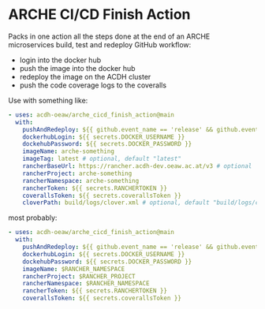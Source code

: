 # ARCHE CI/CD Finish Action

Packs in one action all the steps done at the end of an ARCHE microservices build, test and redeploy GitHub workflow:

* login into the docker hub
* push the image into the docker hub
* redeploy the image on the ACDH cluster
* push the code coverage logs to the coveralls

Use with something like:

```yaml
- uses: acdh-oeaw/arche_cicd_finish_action@main
  with:
    pushAndRedeploy: ${{ github.event_name == 'release' && github.event.action == 'published' || inputs.deploy }}
    dockerhubLogin: ${{ secrets.DOCKER_USERNAME }}
    dockehubPassword: ${{ secrets.DOCKER_PASSWORD }}
    imageName: arche-something
    imageTag: latest # optional, default "latest"
    rancherBaseUrl: https://rancher.acdh-dev.oeaw.ac.at/v3 # optional
    rancherProject: arche-something
    rancherNamespace: arche-something
    rancherToken: ${{ secrets.RANCHERTOKEN }}
    coverallsToken: ${{ secrets.coverallsToken }}
    cloverPath: build/logs/clover.xml # optional, default "build/logs/clover.xml"
```

most probably:

```yaml
- uses: acdh-oeaw/arche_cicd_finish_action@main
  with:
    pushAndRedeploy: ${{ github.event_name == 'release' && github.event.action == 'published' || inputs.deploy }}
    dockerhubLogin: ${{ secrets.DOCKER_USERNAME }}
    dockehubPassword: ${{ secrets.DOCKER_PASSWORD }}
    imageName: $RANCHER_NAMESPACE
    rancherProject: $RANCHER_PROJECT
    rancherNamespace: $RANCHER_NAMESPACE
    rancherToken: ${{ secrets.RANCHERTOKEN }}
    coverallsToken: ${{ secrets.coverallsToken }}
```
